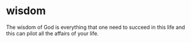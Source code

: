 # wisdom
The wisdom of God is everything that one need to succeed in this life and this can pilot all the affairs of your life.
